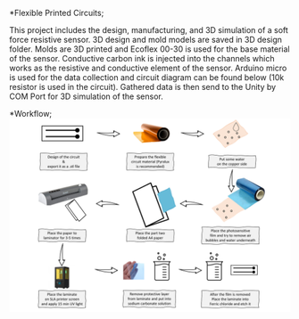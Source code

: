 *Flexible Printed Circuits;

This project includes the design, manufacturing, and 3D simulation of a soft force resistive sensor. 3D design and mold models are saved in 3D design folder. Molds are 3D printed and Ecoflex 00-30 is used for the base material of the sensor. Conductive carbon ink is injected into the channels which works as the resistive and conductive element of the sensor. Arduino micro is used for the data collection and circuit diagram can be found below (10k resistor is used in the circuit). Gathered data is then send to the Unity by COM Port for 3D simulation of the sensor.

*Workflow;
![](Images/Model.PNG)
